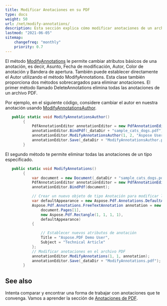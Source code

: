 ```yaml
---
title: Modificar Anotaciones en su PDF 
type: docs
weight: 50
url: /net/modify-annotations/
description: Esta sección explica cómo modificar anotaciones de un archivo PDF a XFDF con Aspose.PDF Facades.
lastmod: "2021-06-05"
sitemap:
    changefreq: "monthly"
    priority: 0.7
---
```


El método [ModifyAnnotations](https://reference.aspose.com/pdf/net/aspose.pdf.facades/pdfannotationeditor/methods/modifyannotations) le permite cambiar atributos básicos de una anotación, es decir, Asunto, Fecha de modificación, Autor, Color de anotación y Bandera de apertura. También puede establecer directamente el Autor utilizando el método ModifyAnnotations. Esta clase también proporciona dos métodos sobrecargados para eliminar anotaciones. El primer método llamado DeleteAnnotations elimina todas las anotaciones de un archivo PDF.

Por ejemplo, en el siguiente código, considere cambiar el autor en nuestra anotación usando [ModifyAnnotationsAuthor](https://reference.aspose.com/pdf/net/aspose.pdf.facades/pdfannotationeditor/methods/modifyannotationsauthor).

```csharp
   public static void ModifyAnnotationsAuthor()
        {
            PdfAnnotationEditor annotationEditor = new PdfAnnotationEditor();
            annotationEditor.BindPdf(_dataDir + "sample_cats_dogs.pdf");
            annotationEditor.ModifyAnnotationsAuthor(1, 2, "Aspose User", "Aspose.PDF user");
            annotationEditor.Save(_dataDir + "ModifyAnnotationsAuthor.pdf");
        }
```

El segundo método te permite eliminar todas las anotaciones de un tipo especificado.

```csharp
   public static void ModifyAnnotations()
        {
            var document = new Document(_dataDir + "sample_cats_dogs.pdf");
            PdfAnnotationEditor annotationEditor = new PdfAnnotationEditor();
            annotationEditor.BindPdf(document);

            // Crear un nuevo objeto de tipo Anotación para modificar los atributos de la anotación
            var defaultAppearance = new Aspose.Pdf.Annotations.DefaultAppearance();
            Aspose.Pdf.Annotations.FreeTextAnnotation annotation = new Aspose.Pdf.Annotations.FreeTextAnnotation(
                document.Pages[1],
                new Aspose.Pdf.Rectangle(1, 1, 1, 1),
                defaultAppearance)
            {

                // Establecer nuevos atributos de anotación
                Title = "Aspose.PDF Demo User",
                Subject = "Technical Article"
            };
            // Modificar anotaciones en el archivo PDF
            annotationEditor.ModifyAnnotations(1, 1, annotation);
            annotationEditor.Save(_dataDir + "ModifyAnnotations.pdf");
        }
```

## See also

Intenta comparar y encontrar una forma de trabajar con anotaciones que te convenga. Vamos a aprender la sección de [Anotaciones de PDF](/pdf/net/annotations/).